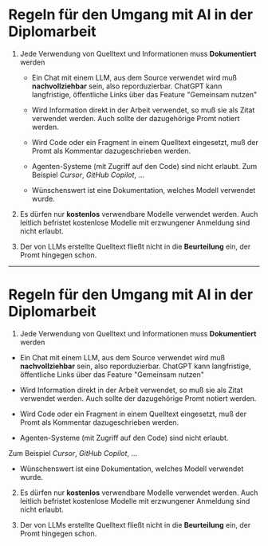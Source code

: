# Regeln für den Umgang mit AI in der Diplomarbeit

1. Jede Verwendung von Quelltext und Informationen muss **Dokumentiert** werden

    - Ein Chat mit einem LLM, aus dem Source verwendet wird muß **nachvollziehbar** sein, also reporduzierbar. ChatGPT kann langfristige, öffentliche Links über das Feature "Gemeinsam nutzen"
    
    - Wird Information direkt in der Arbeit verwendet, so muß sie als Zitat verwendet werden. Auch sollte der dazugehörige Promt notiert werden.
    
    - Wird Code oder ein Fragment in einem Quelltext eingesetzt, muß der Promt als Kommentar dazugeschrieben werden.
    
    - Agenten-Systeme (mit Zugriff auf den Code) sind nicht erlaubt.
      Zum Beispiel _Cursor_, _GitHub Copilot_, …
    
    - Wünschenswert ist eine Dokumentation, welches Modell verwendet wurde.

2. Es dürfen nur **kostenlos** verwendbare Modelle verwendet werden. Auch leitlich befristet kostenlose Modelle mit erzwungener Anmeldung sind nicht erlaubt.

3. Der von LLMs erstellte Quelltext fließt nicht in die **Beurteilung** ein, der Promt hingegen schon.

---


# Regeln für den Umgang mit AI in der Diplomarbeit

  

1. Jede Verwendung von Quelltext und Informationen muss ****Dokumentiert**** werden

  

- Ein Chat mit einem LLM, aus dem Source verwendet wird muß **nachvollziehbar** sein, also reporduzierbar. ChatGPT kann langfristige, öffentliche Links über das Feature "Gemeinsam nutzen"

- Wird Information direkt in der Arbeit verwendet, so muß sie als Zitat verwendet werden. Auch sollte der dazugehörige Promt notiert werden.

- Wird Code oder ein Fragment in einem Quelltext eingesetzt, muß der Promt als Kommentar dazugeschrieben werden.

- Agenten-Systeme (mit Zugriff auf den Code) sind nicht erlaubt.

Zum Beispiel _Cursor_, _GitHub Copilot_, …

- Wünschenswert ist eine Dokumentation, welches Modell verwendet wurde.

  

2. Es dürfen nur ****kostenlos**** verwendbare Modelle verwendet werden. Auch leitlich befristet kostenlose Modelle mit erzwungener Anmeldung sind nicht erlaubt.

  

3. Der von LLMs erstellte Quelltext fließt nicht in die ****Beurteilung**** ein, der Promt hingegen schon.

